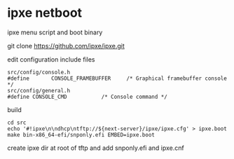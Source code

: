 # ipxe netboot

ipxe menu script and boot binary

git clone https://github.com/ipxe/ipxe.git

edit configuration include files

```
src/config/console.h
#define       CONSOLE_FRAMEBUFFER     /* Graphical framebuffer console */
src/config/general.h
#define CONSOLE_CMD           /* Console command */
```

build

```
cd src
echo '#!ipxe\n\ndhcp\ntftp://${next-server}/ipxe/ipxe.cfg' > ipxe.boot
make bin-x86_64-efi/snponly.efi EMBED=ipxe.boot
```

create ipxe dir at root of tftp and add snponly.efi and ipxe.cnf
